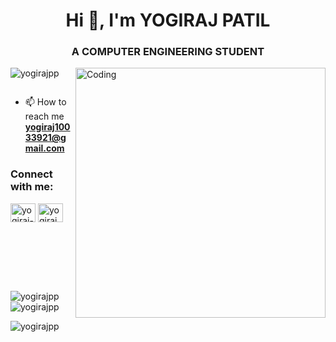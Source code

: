 <h1 align="center">Hi 👋, I'm YOGIRAJ PATIL</h1>
<h3 align="center">A COMPUTER ENGINEERING STUDENT</h3>
<img align="right" alt="Coding" width="400" src="https://i.pinimg.com/originals/e4/26/70/e426702edf874b181aced1e2fa5c6cde.gif">

<p align="left"> <img src="https://komarev.com/ghpvc/?username=yogirajpp&label=Profile%20views&color=0e75b6&style=flat" alt="yogirajpp" /> </p>

<p align="left"> <a href="https://twitter.com/" target="blank"><img src="https://img.shields.io/twitter/follow/?logo=twitter&style=for-the-badge" alt="" /></a> </p>

- 📫 How to reach me **yogiraj10033921@gmail.com**

<h3 align="left">Connect with me:</h3>
<p align="left">
<a href="https://linkedin.com/in/yogiraj-patil-388748230" target="blank"><img align="center" src="https://raw.githubusercontent.com/rahuldkjain/github-profile-readme-generator/master/src/images/icons/Social/linked-in-alt.svg" alt="yogiraj-patil-388748230" height="30" width="40" /></a>
<a href="https://instagram.com/yogiraj_675" target="blank"><img align="center" src="https://raw.githubusercontent.com/rahuldkjain/github-profile-readme-generator/master/src/images/icons/Social/instagram.svg" alt="yogiraj_675" height="30" width="40" /></a>
</p>

<br></br>

<br></br>


<p><img align="left" src="https://github-readme-stats.vercel.app/api/top-langs?username=yogirajpp&show_icons=true&locale=en&layout=compact" alt="yogirajpp" /></p>

<p>&nbsp;<img align="center" src="https://github-readme-stats.vercel.app/api?username=yogirajpp&show_icons=true&locale=en" alt="yogirajpp" /></p>

<p><img align="center" src="https://github-readme-streak-stats.herokuapp.com/?user=yogirajpp&" alt="yogirajpp" /></p>
